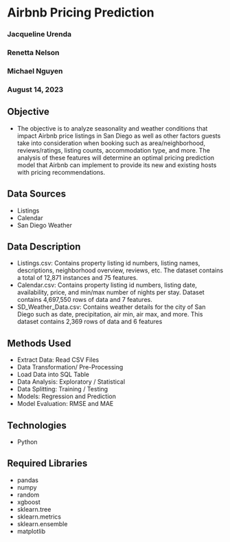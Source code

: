# Airbnb Pricing Prediction
### Jacqueline Urenda
### Renetta Nelson
### Michael Nguyen
### August 14, 2023

## Objective

- The objective is to analyze seasonality and weather conditions that impact Airbnb price listings in San Diego as well as other factors guests take into consideration when booking such as area/neighborhood, reviews/ratings, listing counts, accommodation type, and more. The analysis of these features will determine an optimal pricing prediction model that Airbnb can implement to provide its new and existing hosts with pricing recommendations. 

## Data Sources

- Listings
- Calendar
- San Diego Weather

## Data Description

- Listings.csv: Contains property listing id numbers, listing names, descriptions, neighborhood overview, reviews, etc. The dataset contains a total of 12,871 instances and 75 features. 
- Calendar.csv: Contains property listing id numbers, listing date, availability, price, and min/max number of nights per stay. Dataset contains  4,697,550 rows of data and  7 features.
- SD_Weather_Data.csv: Contains weather details for the city of San Diego such as date, precipitation, air min, air max, and more. This dataset contains 2,369 rows of data and 6 features

## Methods Used

- Extract Data: Read CSV Files 
- Data Transformation/ Pre-Processing
- Load Data into SQL Table
- Data Analysis: Exploratory / Statistical
- Data Splitting: Training / Testing
- Models: Regression and Prediction
- Model Evaluation: RMSE and MAE

## Technologies

- Python


## Required Libraries

- pandas
- numpy
- random
- xgboost
- sklearn.tree
- sklearn.metrics
- sklearn.ensemble
- matplotlib


